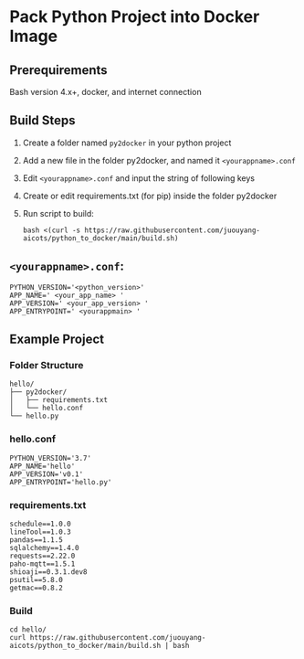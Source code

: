 # Pack Python Project into Docker Image

## Prerequirements
Bash version 4.x+, docker, and internet connection 

## Build Steps

1. Create a folder named `py2docker` in your python project 
2. Add a new file in the folder py2docker, and named it `<yourappname>.conf`
3. Edit `<yourappname>.conf` and input the string of following keys
4. Create or edit requirements.txt (for pip) inside the folder py2docker
5. Run script to build:

   ```bash <(curl -s https://raw.githubusercontent.com/juouyang-aicots/python_to_docker/main/build.sh)```
   

## `<yourappname>.conf`:
   ``` 
   PYTHON_VERSION='<python_version>' 
   APP_NAME=' <your_app_name> ' 
   APP_VERSION=' <your_app_version> ' 
   APP_ENTRYPOINT=' <yourappmain> ' 
``` 

## Example Project 
### Folder Structure 

```
hello/
├── py2docker/ 
│   ├── requirements.txt 
│   └── hello.conf 
└── hello.py 
 ```

### hello.conf
   ``` 
   PYTHON_VERSION='3.7' 
   APP_NAME='hello' 
   APP_VERSION='v0.1' 
   APP_ENTRYPOINT='hello.py' 
   ``` 

### requirements.txt 
   ```
schedule==1.0.0
lineTool==1.0.3
pandas==1.1.5
sqlalchemy==1.4.0
requests==2.22.0
paho-mqtt==1.5.1
shioaji==0.3.1.dev8
psutil==5.8.0
getmac==0.8.2
```

### Build 
   ```
   cd hello/
   curl https://raw.githubusercontent.com/juouyang-aicots/python_to_docker/main/build.sh | bash
   ```
